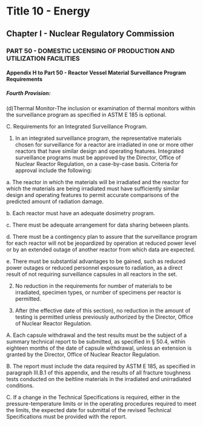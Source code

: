 
# Title 10 - Energy
## Chapter I - Nuclear Regulatory Commission
### PART 50 - DOMESTIC LICENSING OF PRODUCTION AND UTILIZATION FACILITIES
#### Appendix H to Part 50 - Reactor Vessel Material Surveillance Program Requirements
##### Fourth Provision:

(d)Thermal Monitor-The inclusion or examination of thermal monitors within the surveillance program as specified in ASTM E 185 is optional.

C. Requirements for an Integrated Surveillance Program.

1. In an integrated surveillance program, the representative materials chosen for surveillance for a reactor are irradiated in one or more other reactors that have similar design and operating features. Integrated surveillance programs must be approved by the Director, Office of Nuclear Reactor Regulation, on a case-by-case basis. Criteria for approval include the following:

a. The reactor in which the materials will be irradiated and the reactor for which the materials are being irradiated must have sufficiently similar design and operating features to permit accurate comparisons of the predicted amount of radiation damage.

b. Each reactor must have an adequate dosimetry program.

c. There must be adequate arrangement for data sharing between plants.

d. There must be a contingency plan to assure that the surveillance program for each reactor will not be jeopardized by operation at reduced power level or by an extended outage of another reactor from which data are expected.

e. There must be substantial advantages to be gained, such as reduced power outages or reduced personnel exposure to radiation, as a direct result of not requiring surveillance capsules in all reactors in the set.

2. No reduction in the requirements for number of materials to be irradiated, specimen types, or number of specimens per reactor is permitted.

3. After (the effective date of this section), no reduction in the amount of testing is permitted unless previously authorized by the Director, Office of Nuclear Reactor Regulation.

A. Each capsule withdrawal and the test results must be the subject of a summary technical report to be submitted, as specified in § 50.4, within eighteen months of the date of capsule withdrawal, unless an extension is granted by the Director, Office of Nuclear Reactor Regulation.

B. The report must include the data required by ASTM E 185, as specified in paragraph III.B.1 of this appendix, and the results of all fracture toughness tests conducted on the beltline materials in the irradiated and unirradiated conditions.

C. If a change in the Technical Specifications is required, either in the pressure-temperature limits or in the operating procedures required to meet the limits, the expected date for submittal of the revised Technical Specifications must be provided with the report.
